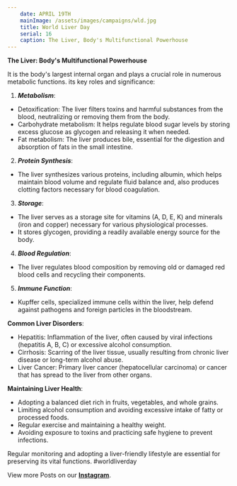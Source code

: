 ```yaml
---
    date: APRIL 19TH
    mainImage: /assets/images/campaigns/wld.jpg
    title: World Liver Day
    serial: 16
    caption: The Liver, Body's Multifunctional Powerhouse
---
```


**The Liver: Body's Multifunctional Powerhouse**

It is the body's largest internal organ and plays a crucial role in numerous metabolic functions. its key roles and significance:

1. ***Metabolism***:
- Detoxification: The liver filters toxins and harmful substances from the blood, neutralizing or removing them from the body.
- Carbohydrate metabolism: It helps regulate blood sugar levels by storing excess glucose as glycogen and releasing it when needed.
- Fat metabolism: The liver produces bile, essential for the digestion and absorption of fats in the small intestine.

2. ***Protein Synthesis***:
- The liver synthesizes various proteins, including albumin, which helps maintain blood volume and regulate fluid balance and, also produces clotting factors necessary for blood coagulation.

3. ***Storage***:
- The liver serves as a storage site for vitamins (A, D, E, K) and minerals (iron and copper) necessary for various physiological processes.
- It stores glycogen, providing a readily available energy source for the body.

4. ***Blood Regulation***:
- The liver regulates blood composition by removing old or damaged red blood cells and recycling their components.

5. ***Immune Function***:
- Kupffer cells, specialized immune cells within the liver, help defend against pathogens and foreign particles in the bloodstream.

**Common Liver Disorders**:
- Hepatitis: Inflammation of the liver, often caused by viral infections (hepatitis A, B, C) or excessive alcohol consumption.
- Cirrhosis: Scarring of the liver tissue, usually resulting from chronic liver disease or long-term alcohol abuse.
- Liver Cancer: Primary liver cancer (hepatocellular carcinoma) or cancer that has spread to the liver from other organs.

**Maintaining Liver Health**:
- Adopting a balanced diet rich in fruits, vegetables, and whole grains.
- Limiting alcohol consumption and avoiding excessive intake of fatty or processed foods.
- Regular exercise and maintaining a healthy weight.
- Avoiding exposure to toxins and practicing safe hygiene to prevent infections.

Regular monitoring and adopting a liver-friendly lifestyle are essential for preserving its vital functions.
#worldliverday


View more Posts on our [**Instagram**](https://www.instagram.com/nileunimsa).